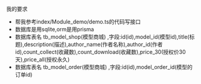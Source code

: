 我的要求
- 帮我参考index/Module_demo/demo.ts的代码写接口
- 数据库是用sqlite,orm是用prisma
- 数据库表名 tb_model_shop(模型商城) ,字段:id(id),model_id(模型id),title(标题),description(描述),author_name(作者名称),author_id(作者id),count_collect(收藏数),count_download(收藏数),price_30(授权价30天),price_all(授权永久)
- 数据库表名 tb_model_order(模型商城) ,字段:id(id),model_order_id(模型的订单id)
